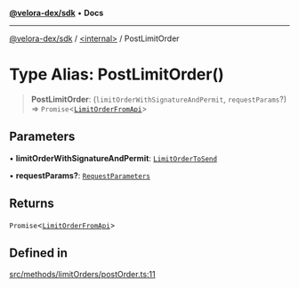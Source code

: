 [**@velora-dex/sdk**](../../README.md) • **Docs**

***

[@velora-dex/sdk](../../globals.md) / [\<internal\>](../README.md) / PostLimitOrder

# Type Alias: PostLimitOrder()

> **PostLimitOrder**: (`limitOrderWithSignatureAndPermit`, `requestParams`?) => `Promise`\<[`LimitOrderFromApi`](../../type-aliases/LimitOrderFromApi.md)\>

## Parameters

• **limitOrderWithSignatureAndPermit**: [`LimitOrderToSend`](../../type-aliases/LimitOrderToSend.md)

• **requestParams?**: [`RequestParameters`](RequestParameters.md)

## Returns

`Promise`\<[`LimitOrderFromApi`](../../type-aliases/LimitOrderFromApi.md)\>

## Defined in

[src/methods/limitOrders/postOrder.ts:11](https://github.com/VeloraDEX/paraswap-sdk/blob/feat/velora/src/methods/limitOrders/postOrder.ts#L11)
